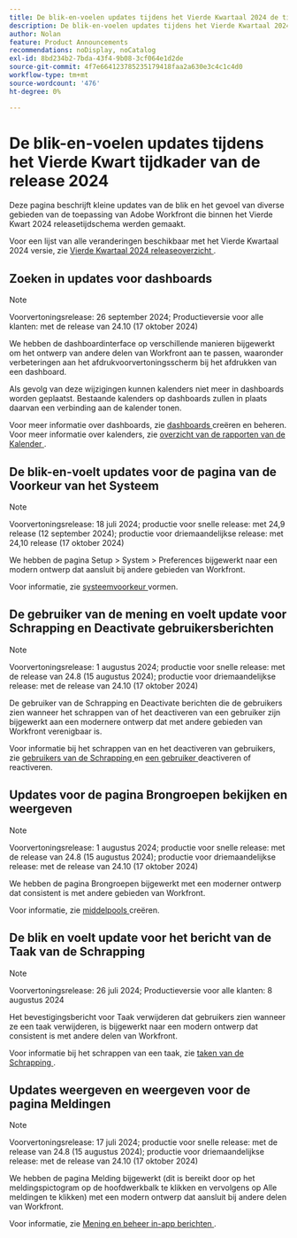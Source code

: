 ```yaml
---
title: De blik-en-voelen updates tijdens het Vierde Kwartaal 2024 de tijdkader van de versieduur
description: De blik-en-voelen updates tijdens het Vierde Kwartaal 2024 de tijdkader van de versieduur
author: Nolan
feature: Product Announcements
recommendations: noDisplay, noCatalog
exl-id: 8bd234b2-7bda-43f4-9b08-3cf064e1d2de
source-git-commit: 4f7e664123785235179418faa2a630e3c4c1c4d0
workflow-type: tm+mt
source-wordcount: '476'
ht-degree: 0%

---
```


# De blik-en-voelen updates tijdens het Vierde Kwart tijdkader van de release 2024

Deze pagina beschrijft kleine updates van de blik en het gevoel van diverse gebieden van de toepassing van Adobe Workfront die binnen het Vierde Kwart 2024 releasetijdschema werden gemaakt.

Voor een lijst van alle veranderingen beschikbaar met het Vierde Kwartaal 2024 versie, zie [ Vierde Kwartaal 2024 releaseoverzicht ](/help/quicksilver/product-announcements/product-releases/24-q4-release-activity/24-q4-release-overview.md).

## Zoeken in updates voor dashboards

>[!NOTE]
>
>Voorvertoningsrelease: 26 september 2024; Productieversie voor alle klanten: met de release van 24.10 (17 oktober 2024)

We hebben de dashboardinterface op verschillende manieren bijgewerkt om het ontwerp van andere delen van Workfront aan te passen, waaronder verbeteringen aan het afdrukvoorvertoningsscherm bij het afdrukken van een dashboard.

Als gevolg van deze wijzigingen kunnen kalenders niet meer in dashboards worden geplaatst. Bestaande kalenders op dashboards zullen in plaats daarvan een verbinding aan de kalender tonen.

Voor meer informatie over dashboards, zie [ dashboards ](/help/quicksilver/reports-and-dashboards/dashboards/creating-and-managing-dashboards/create-and-manage-dashboards.md) creëren en beheren. Voor meer informatie over kalenders, zie [ overzicht van de rapporten van de Kalender ](/help/quicksilver/reports-and-dashboards/reports/calendars/calendar-reports-overview.md).

<!--

## Look and feel updates for reports

>[!NOTE]
>
>Preview release: September 19, 2024; Production release for all customers: With the 24.10 release (October 17, 2024)

We have made a variety of updates to the reports interface to match the design of other areas of Workfront, including:

* changes to existing reports that improve their use in Canvas Dashboards
* an expanded color palette for conditional formatting rules in reports

For more information about -->

## De blik-en-voelt updates voor de pagina van de Voorkeur van het Systeem

>[!NOTE]
>
>Voorvertoningsrelease: 18 juli 2024; productie voor snelle release: met 24,9 release (12 september 2024); productie voor driemaandelijkse release: met 24,10 release (17 oktober 2024)

We hebben de pagina Setup > System > Preferences bijgewerkt naar een modern ontwerp dat aansluit bij andere gebieden van Workfront.

Voor informatie, zie [ systeemvoorkeur ](/help/quicksilver/administration-and-setup/manage-workfront/security/configure-security-preferences.md) vormen.

## De gebruiker van de mening en voelt update voor Schrapping en Deactivate gebruikersberichten

>[!NOTE]
>
>Voorvertoningsrelease: 1 augustus 2024; productie voor snelle release: met de release van 24.8 (15 augustus 2024); productie voor driemaandelijkse release: met de release van 24.10 (17 oktober 2024)

De gebruiker van de Schrapping en Deactivate berichten die de gebruikers zien wanneer het schrappen van of het deactiveren van een gebruiker zijn bijgewerkt aan een modernere ontwerp dat met andere gebieden van Workfront verenigbaar is.

Voor informatie bij het schrappen van en het deactiveren van gebruikers, zie [ gebruikers van de Schrapping ](/help/quicksilver/administration-and-setup/add-users/create-and-manage-users/delete-a-user.md) en [ een gebruiker ](/help/quicksilver/administration-and-setup/add-users/create-and-manage-users/deactivate-a-user.md) deactiveren of reactiveren.

## Updates voor de pagina Brongroepen bekijken en weergeven

>[!NOTE]
>
>Voorvertoningsrelease: 1 augustus 2024; productie voor snelle release: met de release van 24.8 (15 augustus 2024); productie voor driemaandelijkse release: met de release van 24.10 (17 oktober 2024)

We hebben de pagina Brongroepen bijgewerkt met een moderner ontwerp dat consistent is met andere gebieden van Workfront.

Voor informatie, zie [ middelpools ](/help/quicksilver/resource-mgmt/resource-planning/resource-pools/create-resource-pools.md) creëren.

## De blik en voelt update voor het bericht van de Taak van de Schrapping

>[!NOTE]
>
>Voorvertoningsrelease: 26 juli 2024; Productieversie voor alle klanten: 8 augustus 2024

Het bevestigingsbericht voor Taak verwijderen dat gebruikers zien wanneer ze een taak verwijderen, is bijgewerkt naar een modern ontwerp dat consistent is met andere delen van Workfront.

Voor informatie bij het schrappen van een taak, zie [ taken van de Schrapping ](/help/quicksilver/manage-work/tasks/manage-tasks/delete-tasks.md).

## Updates weergeven en weergeven voor de pagina Meldingen

>[!NOTE]
>
>Voorvertoningsrelease: 17 juli 2024; productie voor snelle release: met de release van 24.8 (15 augustus 2024); productie voor driemaandelijkse release: met de release van 24.10 (17 oktober 2024)

We hebben de pagina Melding bijgewerkt (dit is bereikt door op het meldingspictogram op de hoofdwerkbalk te klikken en vervolgens op Alle meldingen te klikken) met een modern ontwerp dat aansluit bij andere delen van Workfront.

Voor informatie, zie [ Mening en beheer in-app berichten ](/help/quicksilver/workfront-basics/using-notifications/view-and-manage-in-app-notifications.md).
